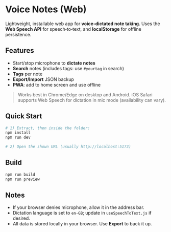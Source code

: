 # Voice Notes (Web)

Lightweight, installable web app for **voice‑dictated note taking**. Uses the **Web Speech API** for speech‑to‑text, and **localStorage** for offline persistence.

## Features
- Start/stop microphone to **dictate notes**
- **Search** notes (includes tags: use `#yourtag` in search)
- **Tags** per note
- **Export/Import** JSON backup
- **PWA**: add to home screen and use offline

> Works best in Chrome/Edge on desktop and Android. iOS Safari supports Web Speech for dictation in mic mode (availability can vary).

## Quick Start
```bash
# 1) Extract, then inside the folder:
npm install
npm run dev

# 2) Open the shown URL (usually http://localhost:5173)
```

## Build
```bash
npm run build
npm run preview
```

## Notes
- If your browser denies microphone, allow it in the address bar.
- Dictation language is set to `en-GB`; update in `useSpeechToText.js` if desired.
- All data is stored locally in your browser. Use **Export** to back it up.
